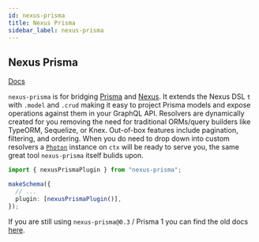 ```yaml
---
id: nexus-prisma
title: Nexus Prisma
sidebar_label: nexus-prisma
---
```


## Nexus Prisma

[Docs](https://github.com/prisma-labs/nexus-prisma)

`nexus-prisma` is for bridging [Prisma](https://www.prisma.io) and [Nexus](https://nexus.js.org). It extends the Nexus DSL `t` with `.model` and `.crud` making it easy to project Prisma models and expose operations against them in your GraphQL API. Resolvers are dynamically created for you removing the need for traditional ORMs/query builders like TypeORM, Sequelize, or Knex. Out-of-box features include pagination, filtering, and ordering. When you do need to drop down into custom resolvers a [`Photon`](https://photonjs.prisma.io) instance on `ctx` will be ready to serve you, the same great tool `nexus-prisma` itself bulids upon.

```ts
import { nexusPrismaPlugin } from "nexus-prisma";

makeSchema({
  // ...
  plugin: [nexusPrismaPlugin()],
});
```

If you are still using `nexus-prisma@0.3` / Prisma 1 you can find the old docs [here](https://github.com/prisma-labs/nexus/blob/8cf2d6b3e22a9dec1f7c23f384bf33b7be5a25cc/docs/database-access-with-prisma-v2.md).
